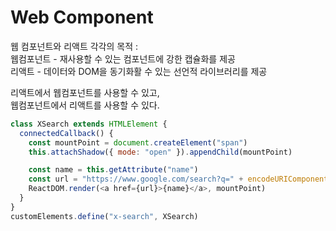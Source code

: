 # Web Component

웹 컴포넌트와 리액트 각각의 목적 :  
웹컴포넌트 - 재사용할 수 있는 컴포넌트에 강한 캡슐화를 제공  
리액트 - 데이터와 DOM을 동기화활 수 있는 선언적 라이브러리를 제공

리액트에서 웹컴포넌트를 사용할 수 있고,  
웹컴포넌트에서 리액트를 사용할 수 있다.

```javascript
class XSearch extends HTMLElement {
  connectedCallback() {
    const mountPoint = document.createElement("span")
    this.attachShadow({ mode: "open" }).appendChild(mountPoint)

    const name = this.getAttribute("name")
    const url = "https://www.google.com/search?q=" + encodeURIComponent(name)
    ReactDOM.render(<a href={url}>{name}</a>, mountPoint)
  }
}
customElements.define("x-search", XSearch)
```
